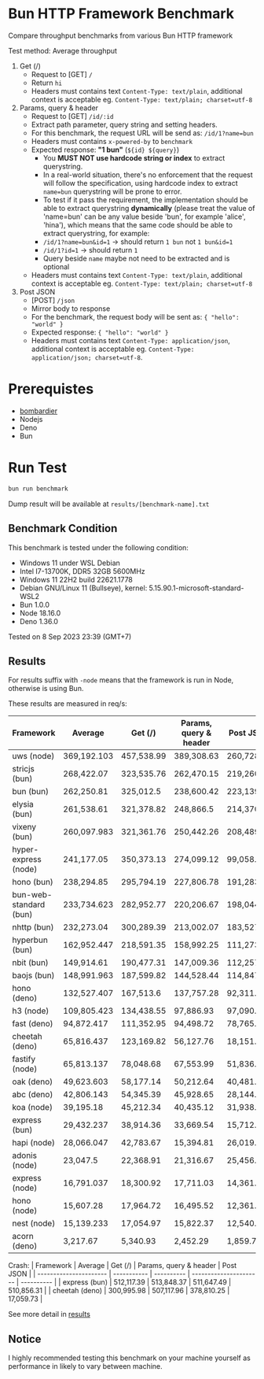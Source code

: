 # Bun HTTP Framework Benchmark

Compare throughput benchmarks from various Bun HTTP framework

Test method: Average throughput

1. Get (/)
    - Request to [GET] `/`
    - Return `hi`
    - Headers must contains text `Content-Type: text/plain`, additional context is acceptable eg. `Content-Type: text/plain; charset=utf-8`
2. Params, query & header
    - Request to [GET] `/id/:id`
    - Extract path parameter, query string and setting headers.
    - For this benchmark, the request URL will be send as: `/id/1?name=bun`
    - Headers must contains `x-powered-by` to `benchmark`
    - Expected response: **"1 bun"** (`${id} ${query}`)
        - You **MUST NOT use hardcode string or index** to extract querystring.
        - In a real-world situation, there's no enforcement that the request will follow the specification, using hardcode index to extract `name=bun` querystring will be prone to error.
        - To test if it pass the requirement, the implementation should be able to extract querystring **dynamically** (please treat the value of 'name=bun' can be any value beside 'bun', for example 'alice', 'hina'), which means that the same code should be able to extract querystring, for example:
        - `/id/1?name=bun&id=1` -> should return `1 bun` not `1 bun&id=1`
        - `/id/1?id=1` -> should return `1 `
        - Query beside `name` maybe not need to be extracted and is optional
    - Headers must contains text `Content-Type: text/plain`, additional context is acceptable eg. `Content-Type: text/plain; charset=utf-8`
3. Post JSON
    - [POST] `/json`
    - Mirror body to response
    - For the benchmark, the request body will be sent as: `{ "hello": "world" }`
    - Expected response: `{ "hello": "world" }`
    - Headers must contains text `Content-Type: application/json`, additional context is acceptable eg. `Content-Type: application/json; charset=utf-8`.

# Prerequistes

-   [bombardier](https://github.com/codesenberg/bombardier)
-   Nodejs
-   Deno
-   Bun

# Run Test

```typescript
bun run benchmark
```

Dump result will be available at `results/[benchmark-name].txt`

## Benchmark Condition

This benchmark is tested under the following condition:

-   Windows 11 under WSL Debian
-   Intel I7-13700K, DDR5 32GB 5600MHz
-   Windows 11 22H2 build 22621.1778
-   Debian GNU/Linux 11 (Bullseye), kernel: 5.15.90.1-microsoft-standard-WSL2
-   Bun 1.0.0
-   Node 18.16.0
-   Deno 1.36.0

Tested on 8 Sep 2023 23:39 (GMT+7)

## Results

For results suffix with `-node` means that the framework is run in Node, otherwise is using Bun.

These results are measured in req/s:

| Framework              | Average     | Get (/)    | Params, query & header | Post JSON  |
| ---------------------- | ----------- | ---------- | ---------------------- | ---------- |
| uws (node)             | 369,192.103 | 457,538.99 | 389,308.63             | 260,728.69 |
| stricjs (bun)          | 268,422.07  | 323,535.76 | 262,470.15             | 219,260.3  |
| bun (bun)              | 262,250.81  | 325,012.5  | 238,600.42             | 223,139.51 |
| elysia (bun)           | 261,538.61  | 321,378.82 | 248,866.5              | 214,370.51 |
| vixeny (bun)           | 260,097.983 | 321,361.76 | 250,442.26             | 208,489.93 |
| hyper-express (node)   | 241,177.05  | 350,373.13 | 274,099.12             | 99,058.9   |
| hono (bun)             | 238,294.85  | 295,794.19 | 227,806.78             | 191,283.58 |
| bun-web-standard (bun) | 233,734.623 | 282,952.77 | 220,206.67             | 198,044.43 |
| nhttp (bun)            | 232,273.04  | 300,289.39 | 213,002.07             | 183,527.66 |
| hyperbun (bun)         | 162,952.447 | 218,591.35 | 158,992.25             | 111,273.74 |
| nbit (bun)             | 149,914.61  | 190,477.31 | 147,009.36             | 112,257.16 |
| baojs (bun)            | 148,991.963 | 187,599.82 | 144,528.44             | 114,847.63 |
| hono (deno)            | 132,527.407 | 167,513.6  | 137,757.28             | 92,311.34  |
| h3 (node)              | 109,805.423 | 134,438.55 | 97,886.93              | 97,090.79  |
| fast (deno)            | 94,872.417  | 111,352.95 | 94,498.72              | 78,765.58  |
| cheetah (deno)         | 65,816.437  | 123,169.82 | 56,127.76              | 18,151.73  |
| fastify (node)         | 65,813.137  | 78,048.68  | 67,553.99              | 51,836.74  |
| oak (deno)             | 49,623.603  | 58,177.14  | 50,212.64              | 40,481.03  |
| abc (deno)             | 42,806.143  | 54,345.39  | 45,928.65              | 28,144.39  |
| koa (node)             | 39,195.18   | 45,212.34  | 40,435.12              | 31,938.08  |
| express (bun)          | 29,432.237  | 38,914.36  | 33,669.54              | 15,712.81  |
| hapi (node)            | 28,066.047  | 42,783.67  | 15,394.81              | 26,019.66  |
| adonis (node)          | 23,047.5    | 22,368.91  | 21,316.67              | 25,456.92  |
| express (node)         | 16,791.037  | 18,300.92  | 17,711.03              | 14,361.16  |
| hono (node)            | 15,607.28   | 17,964.72  | 16,495.52              | 12,361.6   |
| nest (node)            | 15,139.233  | 17,054.97  | 15,822.37              | 12,540.36  |
| acorn (deno)           | 3,217.67    | 5,340.93   | 2,452.29               | 1,859.79   |

Crash:
| Framework              | Average     | Get (/)    | Params, query & header | Post JSON  |
| ---------------------- | ----------- | ---------- | ---------------------- | ---------- |
| express (bun)          | 512,117.39  | 513,848.37 | 511,647.49             | 510,856.31 |
| cheetah (deno)         | 300,995.98  | 507,117.96 | 378,810.25             | 17,059.73  |

See more detail in [results](https://github.com/SaltyAom/bun-http-framework-benchmark/tree/main/results)

## Notice

I highly recommended testing this benchmark on your machine yourself as performance in likely to vary between machine.
